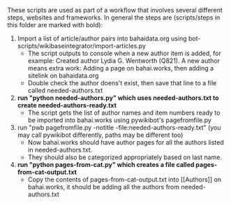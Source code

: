 These scripts are used as part of a workflow that involves several different steps, websites and frameworks. In general the steps are (scripts/steps in this folder are marked with bold):

1. Import a list of article/author pairs into bahaidata.org using bot-scripts/wikibaseintegrator/import-articles.py
   - The script outputs to console when a new author item is added, for example: Created author Lydia G. Wentworth (Q821). A new author means extra work: Adding a page on bahai.works, then adding a sitelink on bahaidata.org
   - Double check the author doens't exist, then save that line to a file called needed-authors.txt
2. **run "python needed-authors.py" which uses needed-authors.txt to create needed-authors-ready.txt**
   - The script gets the list of author names and item numbers ready to be imported into bahai.works using pywikibot's pagefromfile.py
3. run "pwb pagefromfile.py -notitle -file:needed-authors-ready.txt" (you may call pywikibot differently, paths may be different too)
   - Now bahai.works should have author pages for all the authors listed in needed-authors.txt.
   - They should also be categorized appropriately based on last name. 
4. **run "python pages-from-cat.py" which creates a file called pages-from-cat-output.txt**
   - Copy the contents of pages-from-cat-output.txt into [[Authors]] on bahai.works, it should be adding all the authors from needed-authors.txt

